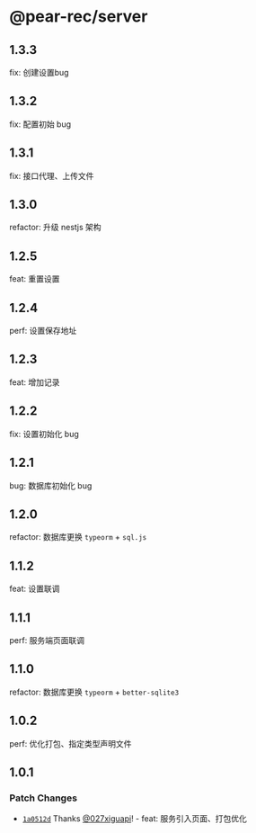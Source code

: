 # @pear-rec/server

## 1.3.3

fix: 创建设置bug

## 1.3.2

fix: 配置初始 bug

## 1.3.1

fix: 接口代理、上传文件

## 1.3.0

refactor: 升级 nestjs 架构

## 1.2.5

feat: 重置设置

## 1.2.4

perf: 设置保存地址

## 1.2.3

feat: 增加记录

## 1.2.2

fix: 设置初始化 bug

## 1.2.1

bug: 数据库初始化 bug

## 1.2.0

refactor: 数据库更换 `typeorm` + `sql.js`

## 1.1.2

feat: 设置联调

## 1.1.1

perf: 服务端页面联调

## 1.1.0

refactor: 数据库更换 `typeorm` + `better-sqlite3`

## 1.0.2

perf: 优化打包、指定类型声明文件

## 1.0.1

### Patch Changes

- [`1a0512d`](https://github.com/027xiguapi/pear-rec/commit/1a0512d398844f481d84c8e62a3a3150dfed0535) Thanks [@027xiguapi](https://github.com/027xiguapi)! - feat: 服务引入页面、打包优化
